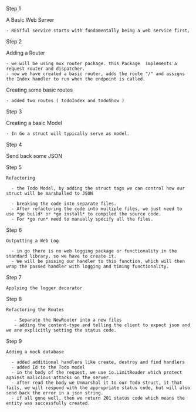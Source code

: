 Step 1

  A Basic Web Server

    - RESTful service starts with fundamentally being a web service first.

Step 2

  Adding a Router

    - we will be using mux router package. this Package  implements a request router and dispatcher.
    - now we have created a basic router, adds the route "/" and assigns the Index handler to run when the endpoint is called.

  Creating some basic routes

    - added two routes ( todoIndex and todoShow )

Step 3

   Creating a basic Model

    - In Go a struct will typically serve as model.

Step 4

   Send back some JSON

Step 5

    Refactoring

      - the Todo Model, by adding the struct tags we can control how our struct will be marshalled to JSON

      - breaking the code into separate files.
      - After refactoring the code into multiple files, we just need to use *go build* or *go install* to compiled the source code.
      - For *go run* need to manually specify all the files.

Step 6

    Outputting a Web Log

      - in go there is no web logging package or functionality in the standard library, so we have to create it.
      - We will be passing our handler to this function, which will then wrap the passed handler with logging and timing functionality.

Step 7

    Applying the logger decorator

Step 8

    Refactoring the Routes

       - Separate the NewRouter into a new files
       - adding the content-type and telling the client to expect json and we are explicitly setting the status code.

Step 9

    Adding a mock database

      - added additional handlers like create, destroy and find handlers
      - added Id to the Todo model
      - in the body of the request, we use io.LimitReader which protect against malicious attacks on the server.
      - after read the body we Unmarshal it to our Todo struct, it that fails, we will respond with the appropriate status code, but will also send back the error in a json string.
      - if all gone well, then we return 201 status code which means the entity was successfully created.
